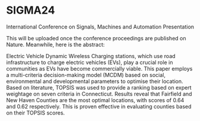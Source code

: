 # SIGMA24
International Conference on Signals, Machines and Automation Presentation

This will be uploaded once the conference proceedings are published on Nature. Meanwhile, here is the abstract:

Electric Vehicle Dynamic Wireless Charging stations, which use road infrastructure to charge electric vehicles (EVs), play a crucial role in communities as EVs have become commercially viable. This paper employs a multi-criteria decision-making model (MCDM) based on social, environmental and developmental parameters to optimise their location. Based on literature, TOPSIS was used to provide a ranking based on expert weightage on seven criteria in Connecticut. Results reveal that Fairfield and New Haven Counties are the most optimal locations, with scores of 0.64 and 0.62 respectively. This is proven effective in evaluating counties based on their TOPSIS scores. 
